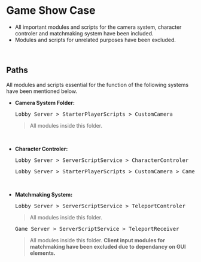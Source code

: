 # Game Show Case
*  All important modules and scripts for the camera system, character controler and matchmaking system have been included.
*  Modules and scripts for unrelated purposes have been excluded.

 <br />

 ## Paths
 All modules and scripts essential for the function of the following systems have been mentioned below. 
 *  **Camera System Folder:**
     <pre>Lobby_Server > StarterPlayerScripts > CustomCamera</pre> 
     > All modules inside this folder.
     
<br />

 *  **Character Controler:**
     <pre>Lobby_Server > ServerScriptService > CharacterControler</pre>
     <pre>Lobby_Server > StarterPlayerScripts > CustomCamera > CameraService</pre>

<br />

 *  **Matchmaking System:**
     <pre>Lobby_Server > ServerScriptService > TeleportControler</pre>
     > All modules inside this folder.
     <pre>Game_Server > ServerScriptService > TeleportReceiver</pre>
     > All modules inside this folder.
     > **Client input modules for matchmaking have been excluded due to dependancy on GUI elements.**
